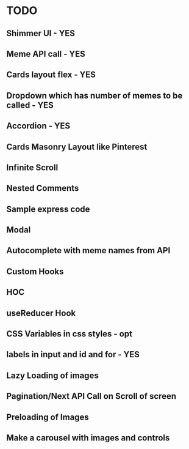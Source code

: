 # TODO

## Shimmer UI - YES
## Meme API call - YES
## Cards layout flex - YES
## Dropdown which has number of memes to be called - YES

## Accordion - YES

## Cards Masonry Layout like Pinterest

## Infinite Scroll


## Nested Comments

## Sample express code

## Modal

## Autocomplete with meme names from API

## Custom Hooks
## HOC
## useReducer Hook

## CSS Variables in css styles - opt

## labels in input and id and for - YES

## Lazy Loading of images
## Pagination/Next API Call on Scroll of screen
## Preloading of Images

## Make a carousel with images and controls